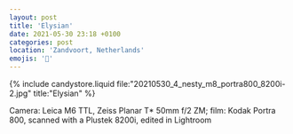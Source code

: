 ```yaml
---
layout: post
title: 'Elysian'
date: 2021-05-30 23:18 +0100
categories: post
location: 'Zandvoort, Netherlands'
emojis: '🔞'
---
```


{% include candystore.liquid file:"20210530_4_nesty_m8_portra800_8200i-2.jpg" title:"Elysian" %}

Camera: Leica M6 TTL, Zeiss Planar T\* 50mm f/2 ZM; film: Kodak Portra 800, scanned with a Plustek 8200i, edited in Lightroom

